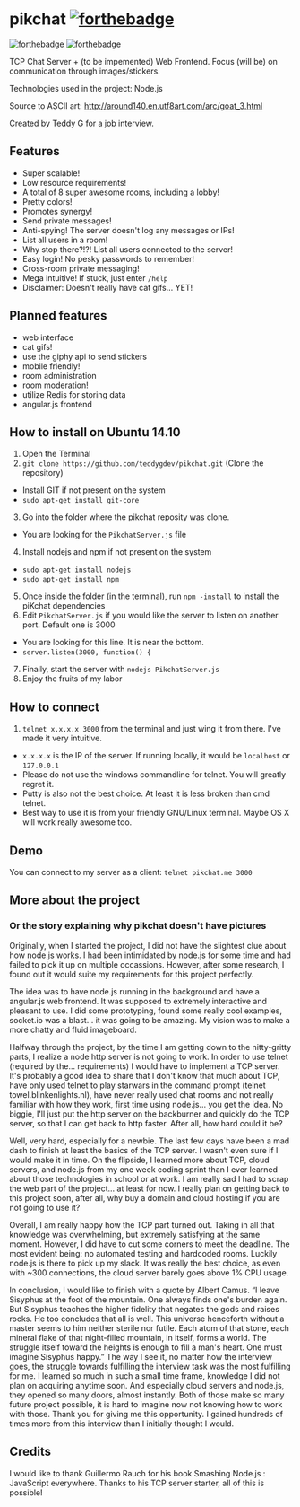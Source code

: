 # pikchat [![forthebadge](http://forthebadge.com/badges/certified-steve-bruhle.svg)](http://forthebadge.com)
[![forthebadge](http://forthebadge.com/badges/contains-cat-gifs.svg)](http://forthebadge.com)
[![forthebadge](http://forthebadge.com/badges/made-with-crayons.svg)](http://forthebadge.com)


TCP Chat Server + (to be impemented) Web Frontend. Focus (will be) on communication through images/stickers.

Technologies used in the project: Node.js

Source to ASCII art: http://around140.en.utf8art.com/arc/goat_3.html

Created by Teddy G for a job interview.

## Features
  * Super scalable!
  * Low resource requirements!
  * A total of 8 super awesome rooms, including a lobby!
  * Pretty colors!
  * Promotes synergy!
  * Send private messages!
  * Anti-spying! The server doesn't log any messages or IPs!
  * List all users in a room!
  * Why stop there?!?! List all users connected to the server!
  * Easy login! No pesky passwords to remember!
  * Cross-room private messaging!
  * Mega intuitive! If stuck, just enter `/help`
  * Disclaimer: Doesn't really have cat gifs... YET!

## Planned features
  * web interface
  * cat gifs!
  * use the giphy api to send stickers
  * mobile friendly!
  * room administration
  * room moderation!
  * utilize Redis for storing data
  * angular.js frontend

## How to install on Ubuntu 14.10
1. Open the Terminal
2. `git clone https://github.com/teddygdev/pikchat.git` (Clone the repository)
  * Install GIT if not present on the system
  * `sudo apt-get install git-core`
3. Go into the folder where the pikchat reposity was clone.
  * You are looking for the `PikchatServer.js` file
4. Install nodejs and npm if not present on the system
  * `sudo apt-get install nodejs`
  * `sudo apt-get install npm`
5. Once inside the folder (in the terminal), run `npm -install` to install the piKchat dependencies
6. Edit `PikchatServer.js` if you would like the server to listen on another port. Default one is 3000
  * You are looking for this line. It is near the bottom.
  * `server.listen(3000, function() {`
7. Finally, start the server with `nodejs PikchatServer.js`
8. Enjoy the fruits of my labor

## How to connect
1. `telnet x.x.x.x 3000` from the terminal and just wing it from there. I've made it very intuitive.
  * `x.x.x.x` is the IP of the server. If running locally, it would be `localhost` or `127.0.0.1`
  * Please do not use the windows commandline for telnet. You will greatly regret it.
  * Putty is also not the best choice. At least it is less broken than cmd telnet.
  * Best way to use it is from your friendly GNU/Linux terminal. Maybe OS X will work really awesome too.

## Demo
You can connect to my server as a client: `telnet pikchat.me 3000`

## More about the project
### Or the story explaining why pikchat doesn't have pictures

Originally, when I started the project, I did not have the slightest clue about how node.js works. I had been intimidated by node.js for some time and had failed to pick it up on multiple occassions. However, after some research, I found out it would suite my requirements for this project perfectly. 

The idea was to have node.js running in the background and have a angular.js web frontend. It was supposed to extremely interactive and pleasant to use. I did some prototyping, found some really cool examples, socket.io was a blast... it was going to be amazing. My vision was to make a more chatty and fluid imageboard.

Halfway through the project, by the time I am getting down to the nitty-gritty parts, I realize a node http server is not going to work. In order to use telnet (required by the... requirements) I would have to implement a TCP server. It's probably a good idea to share that I don't know that much about TCP, have only used telnet to play starwars in the command prompt (telnet towel.blinkenlights.nl), have never really used chat rooms and not really familiar with how they work, first time using node.js... you get the idea. No biggie, I'll just put the http server on the backburner and quickly do the TCP server, so that I can get back to http faster. After all, how hard could it be?

Well, very hard, especially for a newbie. The last few days have been a mad dash to finish at least the basics of the TCP server. I wasn't even sure if I would make it in time. On the flipside, I learned more about TCP, cloud servers, and node.js from my one week coding sprint than I ever learned about those technologies in school or at work. I am really sad I had to scrap the web part of the project... at least for now. I really plan on getting back to this project soon, after all, why buy a domain and cloud hosting if you are not going to use it?

Overall, I am really happy how the TCP part turned out. Taking in all that knowledge was overwhelming, but extremely satisfying at the same moment. However, I did have to cut some corners to meet the deadline. The most evident being: no automated testing and hardcoded rooms. Luckily node.js is there to pick up my slack. It was really the best choice, as even with ~300 connections, the cloud server barely goes above 1% CPU usage. 

In conclusion, I would like to finish with a quote by Albert Camus. 
“I leave Sisyphus at the foot of the mountain. One always finds one's burden again. But Sisyphus teaches the higher fidelity that negates the gods and raises rocks. He too concludes that all is well. This universe henceforth without a master seems to him neither sterile nor futile. Each atom of that stone, each mineral flake of that night-filled mountain, in itself, forms a world. The struggle itself toward the heights is enough to fill a man's heart. One must imagine Sisyphus happy.”
The way I see it, no matter how the interview goes, the struggle towards fulfilling the interview task was the most fulfilling for me. I learned so much in such a small time frame, knowledge I did not plan on acquiring anytime soon. And especially cloud servers and node.js, they opened so many doors, almost instantly. Both of those make so many future project possible, it is hard to imagine now not knowing how to work with those. Thank you for giving me this opportunity. I gained hundreds of times more from this interview than I initially thought I would.

## Credits
I would like to thank Guillermo Rauch for his book Smashing Node.js : JavaScript everywhere. Thanks to his TCP server starter, all of this is possible!


